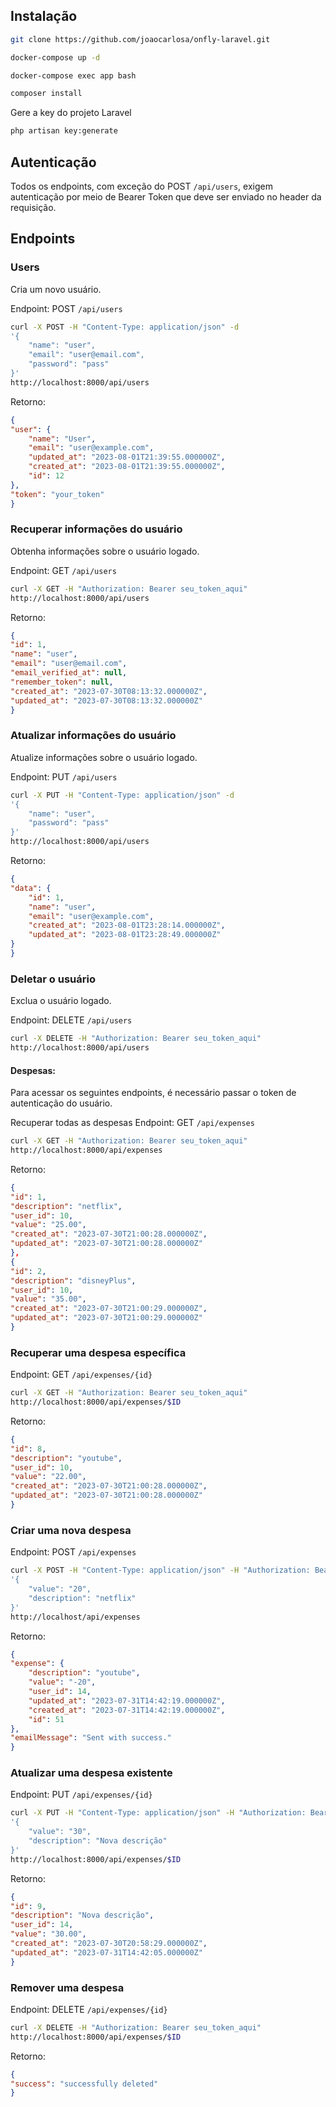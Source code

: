 ## Instalação
```sh
git clone https://github.com/joaocarlosa/onfly-laravel.git
```

```sh
docker-compose up -d
```

```sh
docker-compose exec app bash
```

```sh
composer install
```


Gere a key do projeto Laravel
```sh
php artisan key:generate
```

## Autenticação

Todos os endpoints, com exceção do POST `/api/users`, exigem autenticação por meio de Bearer Token que deve ser enviado no header da requisição.

## Endpoints

### Users

Cria um novo usuário.

Endpoint: POST `/api/users`

```sh
curl -X POST -H "Content-Type: application/json" -d
'{
	"name": "user",
    "email": "user@email.com",
    "password": "pass"
}'
http://localhost:8000/api/users


```
Retorno:

```json
{
"user": {
    "name": "User",
    "email": "user@example.com",
    "updated_at": "2023-08-01T21:39:55.000000Z",
    "created_at": "2023-08-01T21:39:55.000000Z",
    "id": 12
},
"token": "your_token"
}
```

### Recuperar informações do usuário
Obtenha informações sobre o usuário logado.

Endpoint: GET `/api/users`

```sh
curl -X GET -H "Authorization: Bearer seu_token_aqui"
http://localhost:8000/api/users

```
Retorno:

```json
{
"id": 1,
"name": "user",
"email": "user@email.com",
"email_verified_at": null,
"remember_token": null,
"created_at": "2023-07-30T08:13:32.000000Z",
"updated_at": "2023-07-30T08:13:32.000000Z"
}
```

### Atualizar informações do usuário
Atualize informações sobre o usuário logado.

Endpoint: PUT `/api/users`

```sh
curl -X PUT -H "Content-Type: application/json" -d
'{
	"name": "user",
    "password": "pass"
}'
http://localhost:8000/api/users
```

Retorno:

```json
{
"data": {
    "id": 1,
    "name": "user",
    "email": "user@example.com",
    "created_at": "2023-08-01T23:28:14.000000Z",
    "updated_at": "2023-08-01T23:28:49.000000Z"
}
}
```
### Deletar o usuário
Exclua o usuário logado.

Endpoint: DELETE `/api/users`

```sh
curl -X DELETE -H "Authorization: Bearer seu_token_aqui"
http://localhost:8000/api/users

```

#### Despesas:

Para acessar os seguintes endpoints, é necessário passar o token de autenticação do usuário.

Recuperar todas as despesas
Endpoint: GET `/api/expenses`


```sh
curl -X GET -H "Authorization: Bearer seu_token_aqui"
http://localhost:8000/api/expenses

```

Retorno:

```json
{
"id": 1,
"description": "netflix",
"user_id": 10,
"value": "25.00",
"created_at": "2023-07-30T21:00:28.000000Z",
"updated_at": "2023-07-30T21:00:28.000000Z"
},
{
"id": 2,
"description": "disneyPlus",
"user_id": 10,
"value": "35.00",
"created_at": "2023-07-30T21:00:29.000000Z",
"updated_at": "2023-07-30T21:00:29.000000Z"
}

```

### Recuperar uma despesa específica
Endpoint: GET `/api/expenses/{id}`

```sh
curl -X GET -H "Authorization: Bearer seu_token_aqui"
http://localhost:8000/api/expenses/$ID

```

Retorno:

```json
{ 
"id": 8,
"description": "youtube",
"user_id": 10,
"value": "22.00",
"created_at": "2023-07-30T21:00:28.000000Z",
"updated_at": "2023-07-30T21:00:28.000000Z"
}
```


### Criar uma nova despesa
Endpoint: POST `/api/expenses`

```sh
curl -X POST -H "Content-Type: application/json" -H "Authorization: Bearer seu_token_aqui" -d
'{
	"value": "20",
	"description": "netflix"
}'
http://localhost/api/expenses

```

Retorno:

```json
{
"expense": {
    "description": "youtube",
    "value": "-20",
    "user_id": 14,
    "updated_at": "2023-07-31T14:42:19.000000Z",
    "created_at": "2023-07-31T14:42:19.000000Z",
    "id": 51
},
"emailMessage": "Sent with success."
}
```


### Atualizar uma despesa existente
Endpoint: PUT `/api/expenses/{id}`

```sh
curl -X PUT -H "Content-Type: application/json" -H "Authorization: Bearer seu_token_aqui" -d
'{
	"value": "30",
	"description": "Nova descrição"
}'
http://localhost:8000/api/expenses/$ID

```
Retorno:

```json
{
"id": 9,
"description": "Nova descrição",
"user_id": 14,
"value": "30.00",
"created_at": "2023-07-30T20:58:29.000000Z",
"updated_at": "2023-07-31T14:42:05.000000Z"
}

```

### Remover uma despesa
Endpoint: DELETE `/api/expenses/{id}`

```sh
curl -X DELETE -H "Authorization: Bearer seu_token_aqui"
http://localhost:8000/api/expenses/$ID

```

Retorno:

```json
{
"success": "successfully deleted"
}
```